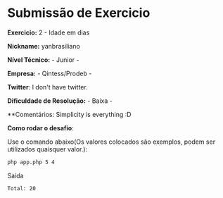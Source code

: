 # Submissão de Exercicio

**Exercicio:** 2 - Idade em dias

**Nickname:** yanbrasiliano

**Nível Técnico:** - Junior -

**Empresa:** - Qintess/Prodeb -

**Twitter**: I don't have twitter.

**Dificuldade de Resolução:** - Baixa -

**Comentários: Simplicity is everything :D

**Como rodar o desafio**:

Use o comando abaixo(Os valores colocados são exemplos, podem ser utilizados quaisquer valor.):

```bash
php app.php 5 4
```

Saída 

```bash
Total: 20
```